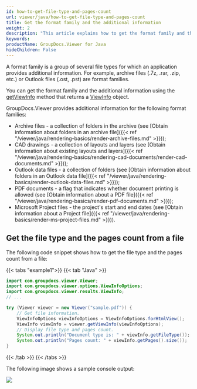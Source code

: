 ```yaml
---
id: how-to-get-file-type-and-pages-count
url: viewer/java/how-to-get-file-type-and-pages-count
title: Get the format family and the additional information
weight: 2
description: "This article explains how to get the format family and the additional information using Java with GroupDocs.Viewer for Java."
keywords: 
productName: GroupDocs.Viewer for Java
hideChildren: False
---
```

A format family is a group of several file types for which an application provides additional information. For example, archive files (.7z, .rar, .zip, etc.) or Outlook files (.ost, .pst) are format families.

You can get the format family and the additional information using the [getViewInfo](https://reference.groupdocs.com/viewer/java/com.groupdocs.viewer/viewer/#getViewInfo-com.groupdocs.viewer.options.ViewInfoOptions-) method that returns a [ViewInfo](https://reference.groupdocs.com/viewer/java/com.groupdocs.viewer.results/viewinfo/) object.

GroupDocs.Viewer provides additional information for the following format families:

* Archive files - a collection of folders in the archive (see [Obtain information about folders in an archive file]({{< ref "/viewer/java/rendering-basics/render-archive-files.md" >}}));
* CAD drawings - a collection of layouts and layers (see [Obtain information about existing layouts and layers]({{< ref "/viewer/java/rendering-basics/rendering-cad-documents/render-cad-documents.md" >}}));
* Outlook data files - a collection of folders (see [Obtain information about folders in an Outlook data file]({{< ref "/viewer/java/rendering-basics/render-outlook-data-files.md" >}}));
* PDF documents - a flag that indicates whether document printing is allowed (see [Obtain information about a PDF file]({{< ref "/viewer/java/rendering-basics/render-pdf-documents.md" >}}));
* Microsoft Project files - the project's start and end dates (see [Obtain information about a Project file]({{< ref "/viewer/java/rendering-basics/render-ms-project-files.md" >}})).

## Get the file type and the pages count from a file

The following code snippet shows how to get the file type and the pages count from a file:

{{< tabs "example1">}}
{{< tab "Java" >}}
```java
import com.groupdocs.viewer.Viewer;
import com.groupdocs.viewer.options.ViewInfoOptions;
import com.groupdocs.viewer.results.ViewInfo;
// ...

try (Viewer viewer = new Viewer("sample.pdf")) {
    // Get file information.
    ViewInfoOptions viewInfoOptions = ViewInfoOptions.forHtmlView();
    ViewInfo viewInfo = viewer.getViewInfo(viewInfoOptions);
    // Display file type and pages count.
    System.out.println("Document type is: " + viewInfo.getFileType());
    System.out.println("Pages count: " + viewInfo.getPages().size());
}
```
{{< /tab >}}
{{< /tabs >}}

The following image shows a sample console output:

![](/viewer/java/images/how-to-get-file-type-and-pages-count.png)